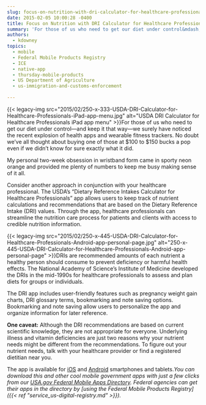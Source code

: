 ```yaml
---
slug: focus-on-nutrition-with-dri-calculator-for-healthcare-professionals-app
date: 2015-02-05 10:00:28 -0400
title: Focus on Nutrition with DRI Calculator for Healthcare Professionals App
summary: 'For those of us who need to get our diet under control&mdash;and keep it that way&mdash;we surely have noticed the recent explosion of health apps and wearable fitness trackers. No doubt we’ve all thought about buying one of those at $100 to $150 bucks a'
authors:
  - kdowney
topics:
  - mobile
  - Federal Mobile Products Registry
  - ICE
  - native-app
  - thursday-mobile-products
  - US Department of Agriculture
  - us-immigration-and-customs-enforcement
 
---
```


{{< legacy-img src="2015/02/250-x-333-USDA-DRI-Calculator-for-Healthcare-Professionals-iPad-app-menu.jpg" alt="USDA DRI Calculator for Healthcare Professionals iPad app menu" >}}For those of us who need to get our diet under control—and keep it that way—we surely have noticed the recent explosion of health apps and wearable fitness trackers. No doubt we’ve all thought about buying one of those at $100 to $150 bucks a pop even if we didn’t know for sure exactly what it did.

My personal two-week obsession in wristband form came in sporty neon orange and provided me plenty of numbers to keep me busy making sense of it all.

Consider another approach in conjunction with your healthcare professional. The USDA’s “Dietary Reference Intakes Calculator for Healthcare Professionals” app allows users to keep track of nutrient calculations and recommendations that are based on the Dietary Reference Intake (DRI) values. Through the app, healthcare professionals can streamline the nutrition care process for patients and clients with access to credible nutrition information.

{{< legacy-img src="2015/02/250-x-445-USDA-DRI-Calculator-for-Healthcare-Professionals-Android-app-personal-page.jpg" alt="250-x-445-USDA-DRI-Calculator-for-Healthcare-Professionals-Android-app-personal-page" >}}DRIs are recommended amounts of each nutrient a healthy person should consume to prevent deficiency or harmful health effects. The National Academy of Science’s Institute of Medicine developed the DRIs in the mid-1990s for healthcare professionals to assess and plan diets for groups or individuals.

The DRI app includes user-friendly features such as pregnancy weight gain charts, DRI glossary terms, bookmarking and note saving options. Bookmarking and note saving allow users to personalize the app and organize information for later reference.

**One caveat:** Although the DRI recommendations are based on current scientific knowledge, they are not appropriate for everyone. Underlying illness and vitamin deficiencies are just two reasons why your nutrient needs might be different from the recommendations. To figure out your nutrient needs, talk with your healthcare provider or find a registered dietitian near you.

The app is available for [iOS](https://itunes.apple.com/us/app/dri-calculator-for-healthcare/id922494493?mt=8) and [Android](https://play.google.com/store/apps/details?id=com.bluepane.usda_dri) smartphones and tablets._You can download this and other cool mobile government apps with just a few clicks from our [USA.gov Federal Mobile Apps Directory](http://www.usa.gov/mobileapps.shtml). Federal agencies can get their apps in the directory by [using the Federal Mobile Products Registry]({{< ref "service_us-digital-registry.md" >}})._

 